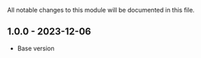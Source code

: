 
All notable changes to this module will be documented in this file.

## 1.0.0 - 2023-12-06

- Base version
